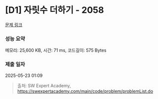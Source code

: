# [D1] 자릿수 더하기 - 2058 

[문제 링크](https://swexpertacademy.com/main/code/problem/problemDetail.do?contestProbId=AV5QPRjqA10DFAUq) 

### 성능 요약

메모리: 25,600 KB, 시간: 71 ms, 코드길이: 575 Bytes

### 제출 일자

2025-05-23 01:09



> 출처: SW Expert Academy, https://swexpertacademy.com/main/code/problem/problemList.do